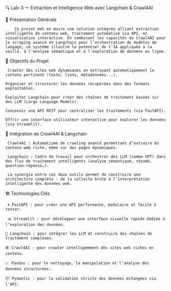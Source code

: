 🔍 Lab-3 — Extraction et Intelligence Web avec Langchain & Crawl4AI

🧭 Présentation Générale

        Ce projet met en œuvre une solution intégrée alliant extraction intelligente de contenu web, traitement automatisé via API, et visualisation interactive. En combinant les capacités de Crawl4AI pour le scraping avancé et Langchain pour l’orchestration de modèles de langage, ce système illustre le potentiel de l’IA appliquée à la veille, à l’analyse sémantique et à l’exploration de données en ligne.

🎯 Objectifs du Projet

     Crawler des sites web dynamiques en extrayant automatiquement le contenu pertinent (texte, liens, métadonnées...).

    Organiser et structurer les données récupérées dans des formats exploitables.

    Exploiter Langchain pour créer des chaînes de traitement basées sur des LLM (Large Language Models).

    Concevoir une API REST pour centraliser les traitements (via FastAPI).

    Offrir une interface utilisateur interactive pour explorer les données (via Streamlit).

🧠 Intégration de Crawl4AI & Langchain

     Crawl4AI : Automatisme de crawling avancé permettant d’extraire du contenu web riche, même sur des pages dynamiques.

     Langchain : Cadre de travail pour orchestrer des LLM (comme GPT) dans des flux de traitement intelligents (analyse sémantique, résumé, question-réponse…).

     La synergie entre ces deux outils permet de construire une architecture complète : de la collecte brute à l’interprétation intelligente des données web.

🛠️ Technologies Clés

     🌀 FastAPI : pour créer une API performante, modulaire et facile à tester.

     📊 Streamlit : pour développer une interface visuelle rapide dédiée à l’exploration des données.

    🧩 Langchain : pour intégrer les LLM et construire des chaînes de traitement complexes.

    🕸️ Crawl4AI : pour crawler intelligemment des sites web riches en contenu.

    📈 Pandas : pour le nettoyage, la manipulation et l’analyse des données structurées.

    📦 Pydantic : pour la validation stricte des données échangées via l’API.
